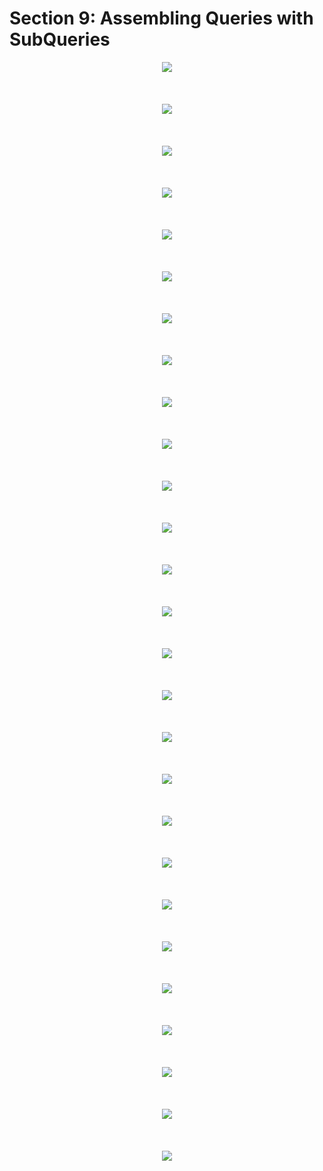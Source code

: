 # Section 9: Assembling Queries with SubQueries

<div align="center"><img src="../diagrams/09/sql-4.svg" /></div><br/><br/><br/>
<div align="center"><img src="../diagrams/09/sql-5.svg" /></div><br/><br/><br/>
<div align="center"><img src="../diagrams/09/sql-6.svg" /></div><br/><br/><br/>
<div align="center"><img src="../diagrams/09/sql-7.svg" /></div><br/><br/><br/>
<div align="center"><img src="../diagrams/09/sql-8.svg" /></div><br/><br/><br/>
<div align="center"><img src="../diagrams/09/sql-9.svg" /></div><br/><br/><br/>
<div align="center"><img src="../diagrams/09/sql-10.svg" /></div><br/><br/><br/>
<div align="center"><img src="../diagrams/09/sql-11.svg" /></div><br/><br/><br/>
<div align="center"><img src="../diagrams/09/sql-12.svg" /></div><br/><br/><br/>
<div align="center"><img src="../diagrams/09/sql-13.svg" /></div><br/><br/><br/>
<div align="center"><img src="../diagrams/09/sql-14.svg" /></div><br/><br/><br/>
<div align="center"><img src="../diagrams/09/sql-15.svg" /></div><br/><br/><br/>
<div align="center"><img src="../diagrams/09/sql-16.svg" /></div><br/><br/><br/>
<div align="center"><img src="../diagrams/09/sql-17.svg" /></div><br/><br/><br/>
<div align="center"><img src="../diagrams/09/sql-18.svg" /></div><br/><br/><br/>
<div align="center"><img src="../diagrams/09/sql-19.svg" /></div><br/><br/><br/>
<div align="center"><img src="../diagrams/09/sql-20.svg" /></div><br/><br/><br/>
<div align="center"><img src="../diagrams/09/sql-21.svg" /></div><br/><br/><br/>
<div align="center"><img src="../diagrams/09/sql-22.svg" /></div><br/><br/><br/>
<div align="center"><img src="../diagrams/09/sql-23.svg" /></div><br/><br/><br/>
<div align="center"><img src="../diagrams/09/sql-24.svg" /></div><br/><br/><br/>
<div align="center"><img src="../diagrams/09/sql-25.svg" /></div><br/><br/><br/>
<div align="center"><img src="../diagrams/09/sql-26.svg" /></div><br/><br/><br/>
<div align="center"><img src="../diagrams/09/sql-27.svg" /></div><br/><br/><br/>
<div align="center"><img src="../diagrams/09/sql-28.svg" /></div><br/><br/><br/>
<div align="center"><img src="../diagrams/09/sql-29.svg" /></div><br/><br/><br/>
<div align="center"><img src="../diagrams/09/sql-30.svg" /></div><br/><br/><br/>
